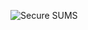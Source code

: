 ![Secure SUMS](https://github.com/HackProof/HASUMS/assets/31889026/8aff7ead-f4a8-4d3f-8228-f66cc13330c0)